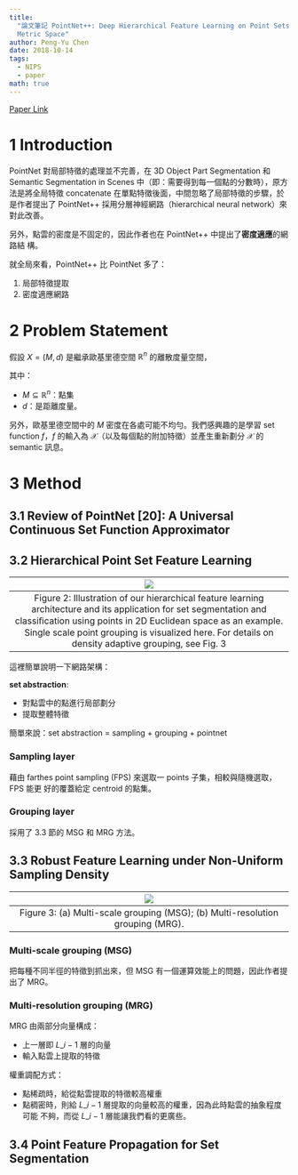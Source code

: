 ```yaml
---
title:
  "論文筆記 PointNet++: Deep Hierarchical Feature Learning on Point Sets in a
  Metric Space"
author: Peng-Yu Chen
date: 2018-10-14
tags:
  - NIPS
  - paper
math: true
---
```


[Paper Link](http://papers.nips.cc/paper/7095-pointnet-deep-hierarchical-feature-learning-on-point-sets-in-a-metric-space.pdf)

# 1 Introduction

PointNet 對局部特徵的處理並不完善，在 3D Object Part Segmentation 和 Semantic
Segmentation in Scenes 中（即：需要得到每一個點的分數時），原方法是將全局特徵
concatenate 在單點特徵後面，中間忽略了局部特徵的步驟，於是作者提出了 PointNet++
採用分層神經網路（hierarchical neural network）來對此改善。

另外，點雲的密度是不固定的，因此作者也在 PointNet++ 中提出了**密度適應**的網路結
構。

就全局來看，PointNet++ 比 PointNet 多了：

1. 局部特徵提取
1. 密度適應網路

# 2 Problem Statement

假設 $X = (M, d)$ 是繼承歐基里德空間 $\mathbb R^n$ 的離散度量空間，

其中：

- $M \subseteq \mathbb R^n$：點集
- $d$：是距離度量。

另外，歐基里德空間中的 $M$ 密度在各處可能不均勻。我們感興趣的是學習 set function
$f$，$f$ 的輸入為 $\mathcal X$（以及每個點的附加特徵）並產生重新劃分
$\mathcal X$ 的 semantic 訊息。

# 3 Method

## 3.1 Review of PointNet [20]: A Universal Continuous Set Function Approximator

## 3.2 Hierarchical Point Set Feature Learning

|                                                                                                                            ![](https://i.imgur.com/QTaXC0n.png)                                                                                                                            |
| :----------------------------------------------------------------------------------------------------------------------------------------------------------------------------------------------------------------------------------------------------------------------------------------: |
| Figure 2: Illustration of our hierarchical feature learning architecture and its application for set segmentation and classiﬁcation using points in 2D Euclidean space as an example. Single scale point grouping is visualized here. For details on density adaptive grouping, see Fig. 3 |

這裡簡單說明一下網路架構：

**set abstraction**:

- 對點雲中的點進行局部劃分
- 提取整體特徵

簡單來說：set abstraction = sampling + grouping + pointnet

### Sampling layer

藉由 farthes point sampling (FPS) 來選取一 points 子集，相較與隨機選取，FPS 能更
好的覆蓋給定 centroid 的點集。

### Grouping layer

採用了 3.3 節的 MSG 和 MRG 方法。

## 3.3 Robust Feature Learning under Non-Uniform Sampling Density

|                      ![](https://i.imgur.com/gSS3JQB.png)                      |
| :----------------------------------------------------------------------------: |
| Figure 3: (a) Multi-scale grouping (MSG); (b) Multi-resolution grouping (MRG). |

### Multi-scale grouping (MSG)

把每種不同半徑的特徵到抓出來，但 MSG 有一個運算效能上的問題，因此作者提出了
MRG。

### Multi-resolution grouping (MRG)

MRG 由兩部分向量構成：

- 上一層即 $L\_{i - 1}$ 層的向量
- 輸入點雲上提取的特徵

權重調配方式：

- 點稀疏時，給從點雲提取的特徵較高權重
- 點稠密時，則給 $L\_{i - 1}$ 層提取的向量較高的權重，因為此時點雲的抽象程度可能
  不夠，而從 $L\_{i - 1}$ 層能讓我們看的更廣些。

## 3.4 Point Feature Propagation for Set Segmentation
